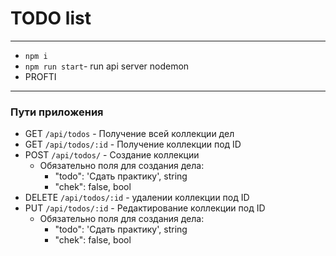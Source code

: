# TODO list

---

- `npm i`
- `npm run start`- run api server nodemon
- PROFTI

---

### Пути приложения

- GET `/api/todos` - Получение всей коллекции дел
- GET `/api/todos/:id` - Получение коллекции под ID
- POST `/api/todos/` - Создание коллекции
  - Обязательно поля для создания дела:
    - "todo": 'Сдать практику', string
    - "chek": false, bool
- DELETE `/api/todos/:id` - удалении коллекции под ID
- PUT `/api/todos/:id` - Редактирование коллекции под ID
  - Обязательно поля для создания дела:
    - "todo": 'Сдать практику', string
    - "chek": false, bool
